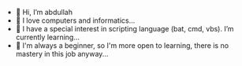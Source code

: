 - 👋 Hi, I’m abdullah
- 👀 I love computers and informatics...
- 🌱 I have a special interest in scripting language (bat, cmd, vbs). I’m currently learning...
- 💞️ I'm always a beginner, so I'm more open to learning, there is no mastery in this job anyway...

<!---
abdullah-erturk/abdullah-erturk is a ✨ special ✨ repository because its `README.md` (this file) appears on your GitHub profile.
You can click the Preview link to take a look at your changes.
--->
